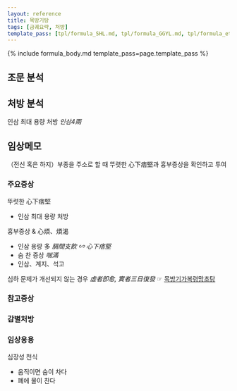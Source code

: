 ```yaml
---
layout: reference
title: 목방기탕
tags: [금궤요략, 처방]
template_pass: [tpl/formula_SHL.md, tpl/formula_GGYL.md, tpl/formula_etc.md]
---
```


{% include formula_body.md template_pass=page.template_pass %}

## 조문 분석

## 처방 분석

인삼 최대 용량 처방 _인삼4兩_

## 임상메모

（전신 혹은 하지）부종을 주소로 할 때 뚜렷한 心下痞堅과 흉부증상을 확인하고 투여

### 주요증상

뚜렷한 心下痞堅
* 인삼 최대 용량 처방

흉부증상 & 心煩、煩渴
* 인삼 용량 多 _膈間支飮 ∽ 心下痞堅_
* 숨 찬 증상 _喘滿_
* 인삼、계지、석고

심하 문제가 개선되지 않는 경우 _虛者卽愈, 實者三日復發_
☞ [목방기가복령망초탕]({{site.formulaurl}}/목방기가복령망초탕)

### 참고증상



### 감별처방


### 임상응용

심장성 천식
* 움직이면 숨이 차다
* 폐에 물이 찬다
